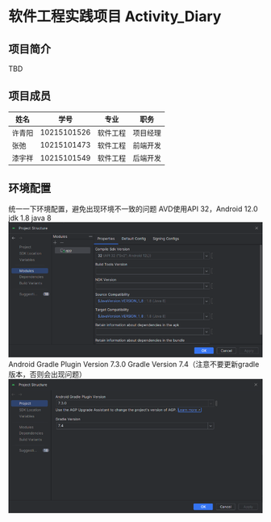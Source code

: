 # 软件工程实践项目 Activity_Diary

## 项目简介

TBD

## 项目成员

| 姓名   | 学号        | 专业     | 职务     |
| ------ | ----------- | -------- | -------- |
| 许青阳 | 10215101526 | 软件工程 | 项目经理 |
| 张弛   | 10215101473 | 软件工程 | 前端开发 |
| 漆宇祥 | 10215101549 | 软件工程 | 后端开发 |

## 环境配置

统一一下环境配置，避免出现环境不一致的问题
AVD使用API 32，Android 12.0
jdk 1.8
java 8
![Java](images/Java.png)
Android Gradle Plugin Version 7.3.0
Gradle Version 7.4（注意不要更新gradle版本，否则会出现问题）
![Gradle](images/Gradle.png)
